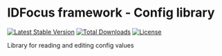 # IDFocus framework - Config library

[![Latest Stable Version](https://img.shields.io/packagist/v/idfocus/config.svg?style=flat-square)](https://packagist.org/packages/idfocus/config)
[![Total Downloads](https://img.shields.io/packagist/dt/idfocus/config.svg?style=flat-square)](https://packagist.org/packages/idfocus/config)
[![License](https://img.shields.io/packagist/l/idfocus/config.svg?style=flat-square)](https://packagist.org/packages/idfocus/config)

Library for reading and editing config values
